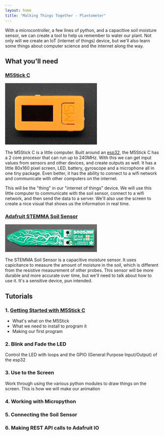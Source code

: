 ```yaml
---
layout: home
title: "Malking Things Together - Plantometer"
---
```


With a microcontroller, a few lines of python, and a capacitive soil moisture sensor, we can create a tool to help us remember to water our plant. Not only will we create an IoT (internet of things) device, but we'll also learn some things about computer science and the internet along the way.

## What you'll need

### [M5Stick C](https://m5stack.com/collections/m5-core/products/stick-c)

![M5Stick C](img/M5Stick.png)

The M5Stick C is a little computer. Built around an [esp32](http://esp32.net/), the M5Stick C has a 2 core procesor that can run up to 240MHz. With this we can get input values from sensors and other devices, and create outputs as well. It has a little 80x160 pixel screen, LED, battery, gyroscope and a microphone all in one tiny package. Even better, it has the ability to connect to a wifi network and communicate with other computers on the internet.

This will be the "thing" in our "internet of things" device. We will use this little computer to communicate with the soil sensor, connect to a wifi network, and then send the data to a server. We'll also use the screen to create a nice visual that shows us the information in real time.

### [Adafruit STEMMA Soil Sensor](https://www.adafruit.com/product/4026)

![Stemma soil sensor](img/stemmasoilsensor.png)

The STEMMA Soil Sensor is a capacitive moisture sensor. It uses capicitance to measure the amount of moisture in the soil, which is different from the resistive measurement of other probes. This sensor will be more durable and more accurate over time, but we'll need to talk about how to use it. It's a sensitive device, pun intended.

## Tutorials

### 1. [Getting Started with M5Stick C](tutorials/Getting-Started-M5Stick)

- What's what on the M5Stick
- What we need to install to program it
- Making our first program

### 2. Blink and Fade the LED

Control the LED with loops and the GPIO (General Purpose Input/Output) of the esp32

### 3. Use to the Screen

Work through using the various python modules to draw things on the screen. This is how we will make our animation

### 4. Working with Micropython

### 5. Connecting the Soil Sensor

### 6. Making REST API calls to Adafruit IO

